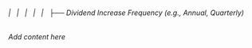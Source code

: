 ###### |   |   |   |   |   ├── Dividend Increase Frequency (e.g., Annual, Quarterly)

*Add content here*